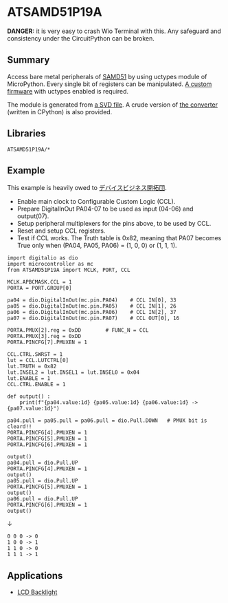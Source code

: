 # ATSAMD51P19A

**DANGER:** it is very easy to crash Wio Terminal with this.
Any safeguard and consistency under the CircuitPython can be broken.

## Summary
Access bare metal peripherals of [SAMD51](https://ww1.microchip.com/downloads/aemDocuments/documents/MCU32/ProductDocuments/DataSheets/SAM_D5x_E5x_Family_Data_Sheet_DS60001507G.pdf) by using uctypes module of MicroPython.
Every single bit of registers can be manipulated.
[A custom firmware](../Firmware/MyCircuitPython7.1.uf2) with uctypes enabled is required.

The module is generated from [a SVD file](https://github.com/posborne/cmsis-svd/blob/master/data/Atmel/ATSAMD51P19A.svd).
A crude version of [the converter](./svd2uctypes.py) (written in CPython) is also provided.

## Libraries
   `ATSAMD51P19A/*`

## Example
This example is heavily owed to [デバイスビジネス開拓団](https://jhalfmoon.com/dbc/2021/08/25/iot何をいまさら91-atsamd51、ccl、極小のオンチップfpga/).

- Enable main clock to Configurable Custom Logic (CCL).
- Prepare DigitalInOut PA04-07 to be used as input (04-06) and output(07).
- Setup peripheral multiplexers for the pins above, to be used by CCL.
- Reset and setup CCL registers.
- Test if CCL works.  The Truth table is 0x82, meaning that PA07 becomes True only when (PA04, PA05, PA06) = (1, 0, 0) or (1, 1, 1).

```
import digitalio as dio
import microcontroller as mc
from ATSAMD51P19A import MCLK, PORT, CCL

MCLK.APBCMASK.CCL = 1
PORTA = PORT.GROUP[0]

pa04 = dio.DigitalInOut(mc.pin.PA04)	# CCL IN[0], 33
pa05 = dio.DigitalInOut(mc.pin.PA05)	# CCL IN[1], 26
pa06 = dio.DigitalInOut(mc.pin.PA06)	# CCL IN[2], 37
pa07 = dio.DigitalInOut(mc.pin.PA07)	# CCL OUT[0], 16

PORTA.PMUX[2].reg = 0xDD		# FUNC_N = CCL
PORTA.PMUX[3].reg = 0xDD
PORTA.PINCFG[7].PMUXEN = 1

CCL.CTRL.SWRST = 1
lut = CCL.LUTCTRL[0]
lut.TRUTH = 0x82
lut.INSEL2 = lut.INSEL1 = lut.INSEL0 = 0x04
lut.ENABLE = 1
CCL.CTRL.ENABLE = 1

def output() :
    print(f"{pa04.value:1d} {pa05.value:1d} {pa06.value:1d} -> {pa07.value:1d}")

pa04.pull = pa05.pull = pa06.pull = dio.Pull.DOWN	# PMUX bit is cleard!!
PORTA.PINCFG[4].PMUXEN = 1
PORTA.PINCFG[5].PMUXEN = 1
PORTA.PINCFG[6].PMUXEN = 1

output()
pa04.pull = dio.Pull.UP
PORTA.PINCFG[4].PMUXEN = 1
output()
pa05.pull = dio.Pull.UP
PORTA.PINCFG[5].PMUXEN = 1
output()
pa06.pull = dio.Pull.UP
PORTA.PINCFG[6].PMUXEN = 1
output()
```
↓
```
0 0 0 -> 0
1 0 0 -> 1
1 1 0 -> 0
1 1 1 -> 1
```

## Applications
- [LCD Backlight](docs/LCDBacklight.md)
